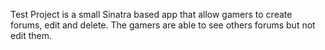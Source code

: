 Test Project is a small Sinatra based app that allow gamers to create forums, edit and delete. The gamers are able to see others forums but not edit them.
